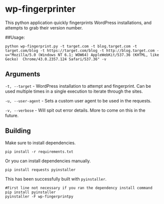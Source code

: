 wp-fingerprinter
================

This python application quickly fingerprints WordPress installations, and attempts to grab their version number.

##Usage:

`python wp-fingerprint.py -t target.com -t blog.target.com -t target.com/blog -t https://target.com/blog -t http://blog.target.com -u="Mozilla/5.0 (Windows NT 6.1; WOW64) AppleWebKit/537.36 (KHTML, like Gecko) 
Chrome/43.0.2357.124 Safari/537.36" -v`

## Arguments

`-t, --target` - WordPress installation to attempt and fingerprint. Can be used multiple times in a single execution to iterate through the sites.

`-u, --user-agent` - Sets a custom user agent to be used in the requests.

`-v, --verbose` - Will spit out error details. More to come on this in the future.

## Building

Make sure to install dependencies. 

```
pip install -r requirements.txt
```

Or you can install dependencies manually.

```
pip install requests pyinstaller
```

This has been successfully built with `pyinstaller`.

```
#First line not necessary if you ran the dependency install command
pip install pyinstaller
pyinstaller -F wp-fingerprintpy
```
